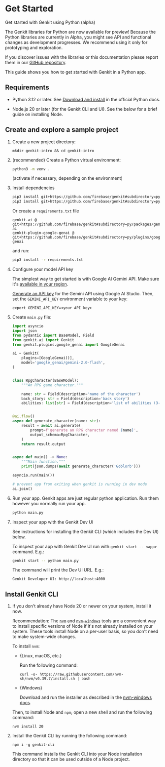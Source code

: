 # Get Started

Get started with Genkit using Python (alpha)

The Genkit libraries for Python are now available for preview! Because the
Python libraries are currently in Alpha, you might see API and functional changes as
development progresses. We recommend using it only for prototyping and
exploration.

If you discover issues with the libraries or this documentation please report
them in our [GitHub repository](https://github.com/firebase/genkit/).

This guide shows you how to get started with Genkit in a Python app.

## Requirements

- Python 3.12 or later. See [Download and install](https://www.python.org/downloads/) in
  the official Python docs.

- Node.js 20 or later (for the Genkit CLI and UI). See the below for a brief guide on installing Node.

## Create and explore a sample project

1.  Create a new project directory:

    ```posix-terminal
    mkdir genkit-intro && cd genkit-intro
    ```

1. (recommended) Create a Python virtual environment:
    ```bash
    python3 -m venv .
    ```

    (activate if necessary, depending on the environment)

1. Install dependencies
    
    ```bash
    pip3 install git+https://github.com/firebase/genkit#subdirectory=py/packages/genkit-ai
    pip3 install git+https://github.com/firebase/genkit#subdirectory=py/plugins/google-genai
    ```

    Or create a `requirements.txt` file

    ```
    genkit-ai @ git+https://github.com/firebase/genkit#subdirectory=py/packages/genkit-ai
    genkit-plugin-google-genai @ git+https://github.com/firebase/genkit#subdirectory=py/plugins/google-genai
    ```
    
    and run:
   
    ```bash
    pip3 install -r requirements.txt 
    ```

1. Configure your model API key

    The simplest way to get started is with Google AI Gemini API. Make sure it's
    [available in your region](https://ai.google.dev/available_regions).

    [Generate an API key](https://aistudio.google.com/app/apikey) for the
    Gemini API using Google AI Studio. Then, set the `GEMINI_API_KEY`
    environment variable to your key:

    ```posix-terminal
    export GEMINI_API_KEY=<your API key>
    ```

1. Create `main.py` file:

    ```python
    import asyncio
    import json
    from pydantic import BaseModel, Field
    from genkit.ai import Genkit
    from genkit.plugins.google_genai import GoogleGenai

    ai = Genkit(
        plugins=[GoogleGenai()],
        model='google_genai/gemini-2.0-flash',
    )


    class RpgCharacter(BaseModel):
        """An RPG game character."""

        name: str = Field(description='name of the character')
        back_story: str = Field(description='back story')
        abilities: list[str] = Field(description='list of abilities (3-4)')


    @ai.flow()
    async def generate_character(name: str):
        result = await ai.generate(
            prompt=f'generate an RPG character named {name}',
            output_schema=RpgCharacter,
        )
        return result.output


    async def main() -> None:
        """Main function."""
        print(json.dumps(await generate_character('Goblorb')))

    asyncio.run(main())

    # prevent app from exiting when genkit is running in dev mode
    ai.join()
    ```

1. Run your app. Genkit apps are just regular python application. Run them however you normally run your app.

    ```bash
    python main.py
    ```

1. Inspect your app with the Genkit Dev UI

    See instructions for installing the Genkit CLI (which includes the Dev UI) below.

    To inspect your app with Genkit Dev UI run with `genkit start -- <app>` command. E.g.:

    ```bash
    genkit start -- python main.py
    ```

    The command will print the Dev UI URL. E.g.:

    ```
    Genkit Developer UI: http://localhost:4000
    ```



## Install Genkit CLI

1.  If you don't already have Node 20 or newer on your system, install it now.

    Recommendation: The [`nvm`](https://github.com/nvm-sh/nvm) and
    [`nvm-windows`](https://github.com/coreybutler/nvm-windows) tools are a
    convenient way to install specific versions of Node if it's not already
    installed on your system. These tools install Node on a per-user basis, so you
    don't need to make system-wide changes.

    To install `nvm`:

    - {Linux, macOS, etc.}

      Run the following command:

      ```posix-terminal
      curl -o- https://raw.githubusercontent.com/nvm-sh/nvm/v0.39.7/install.sh | bash
      ```

    - {Windows}

      Download and run the installer as described in the [nvm-windows docs](https://github.com/coreybutler/nvm-windows?tab=readme-ov-file#install-nvm-windows).

    Then, to install Node and `npm`, open a new shell and run the following
    command:

    ```posix-terminal
    nvm install 20
    ```

1.  Install the Genkit CLI by running the following command:

    ```posix-terminal
    npm i -g genkit-cli
    ```

    This command installs the Genkit CLI into your Node installation directory
    so that it can be used outside of a Node project.
